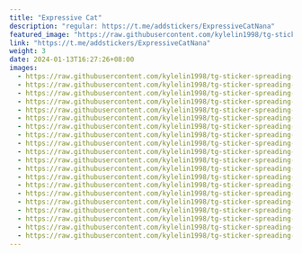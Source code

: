 ```yaml
---
title: "Expressive Cat"
description: "regular: https://t.me/addstickers/ExpressiveCatNana"
featured_image: "https://raw.githubusercontent.com/kylelin1998/tg-sticker-spreading-worldwide-images/main/img/338e7b1e-e7ab-4fec-9777-8d9e755e29b1.jpg"
link: "https://t.me/addstickers/ExpressiveCatNana"
weight: 3
date: 2024-01-13T16:27:26+08:00
images:
  - https://raw.githubusercontent.com/kylelin1998/tg-sticker-spreading-worldwide-images/main/img/338e7b1e-e7ab-4fec-9777-8d9e755e29b1.jpg
  - https://raw.githubusercontent.com/kylelin1998/tg-sticker-spreading-worldwide-images/main/img/502d1eab-d1ee-4fcb-9d7d-df9e5dc556d0.jpg
  - https://raw.githubusercontent.com/kylelin1998/tg-sticker-spreading-worldwide-images/main/img/84b17d61-b262-44b6-9112-e0850dd80290.jpg
  - https://raw.githubusercontent.com/kylelin1998/tg-sticker-spreading-worldwide-images/main/img/ccbaae2b-ebaa-452e-bb0b-7be9b468804c.jpg
  - https://raw.githubusercontent.com/kylelin1998/tg-sticker-spreading-worldwide-images/main/img/a6104765-bc54-41a1-a613-86b638cfa1ea.jpg
  - https://raw.githubusercontent.com/kylelin1998/tg-sticker-spreading-worldwide-images/main/img/390df3ed-9c2d-445e-9281-d03f0e8ea4a4.jpg
  - https://raw.githubusercontent.com/kylelin1998/tg-sticker-spreading-worldwide-images/main/img/a5f69714-1df1-4167-ab3d-957c0bbaaef7.jpg
  - https://raw.githubusercontent.com/kylelin1998/tg-sticker-spreading-worldwide-images/main/img/3379d3ef-f215-4da9-9fec-16f168390bc3.jpg
  - https://raw.githubusercontent.com/kylelin1998/tg-sticker-spreading-worldwide-images/main/img/3369a0ee-09a6-43aa-aea0-e1753a4c7013.jpg
  - https://raw.githubusercontent.com/kylelin1998/tg-sticker-spreading-worldwide-images/main/img/cc405706-e38e-49fc-8212-aebd875c844f.jpg
  - https://raw.githubusercontent.com/kylelin1998/tg-sticker-spreading-worldwide-images/main/img/54f7f341-b16f-4d22-8172-f94928d115b9.jpg
  - https://raw.githubusercontent.com/kylelin1998/tg-sticker-spreading-worldwide-images/main/img/38d42ce4-8d22-4505-8649-de97f02cc13a.jpg
  - https://raw.githubusercontent.com/kylelin1998/tg-sticker-spreading-worldwide-images/main/img/3c57d74b-9ec3-4f8b-8b59-12645f24777f.jpg
  - https://raw.githubusercontent.com/kylelin1998/tg-sticker-spreading-worldwide-images/main/img/f473453e-94e2-4b62-8e4b-dba4da9826c4.jpg
  - https://raw.githubusercontent.com/kylelin1998/tg-sticker-spreading-worldwide-images/main/img/c8f596bc-8f35-458c-8a22-a91833b5df45.jpg
  - https://raw.githubusercontent.com/kylelin1998/tg-sticker-spreading-worldwide-images/main/img/e2455f8a-6a85-4fce-82bf-75e276d84b4d.jpg
  - https://raw.githubusercontent.com/kylelin1998/tg-sticker-spreading-worldwide-images/main/img/9a3066a7-b28a-4a92-b199-e018584e34ba.jpg
  - https://raw.githubusercontent.com/kylelin1998/tg-sticker-spreading-worldwide-images/main/img/cc3a3421-085a-4f0e-84fd-16b1d73aeee1.jpg
  - https://raw.githubusercontent.com/kylelin1998/tg-sticker-spreading-worldwide-images/main/img/618ab373-3c4e-4f59-94be-1895a7f4edb0.jpg
  - https://raw.githubusercontent.com/kylelin1998/tg-sticker-spreading-worldwide-images/main/img/d9053da8-4676-427c-9ebc-ecbab4a93b9e.jpg
---
```

